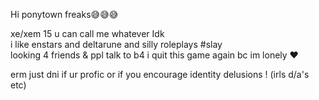 Hi ponytown freaks😅😅😅

xe/xem 15 u can call me whatever Idk   
i like enstars and  deltarune and silly roleplays #slay   
looking 4 friends & ppl talk to b4 i quit this game again bc im lonely ❤️

erm just dni if ur profic or if you encourage identity delusions ! (irls d/a's etc)
